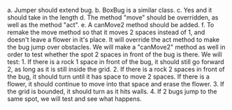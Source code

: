 a. Jumper should extend bug.
b. BoxBug is a similar class.
c. Yes and it should take in the length
d. The method "move" should be overridden, as well as the method "act".
e. A canMove2 method should be added.
f. To remake the move method so that it moves 2 spaces instead of 1, and doesn't leave a flower in it's place. It will override the act method to make the bug jump over obstacles. We will make a "canMove2" method as well in order to test whether the spot 2 spaces in front of the bug is there. We will test:
	1. If there is a rock 1 space in front of the bug, it should still go forward 2, as long as it is still inside the grid.
	2. If there is a rock 2 spaces in front of the bug, it should turn until it has space to move 2 spaces. If there is a flower, it should continue to move into that space and erase the flower.
	3. If the grid is bounded, it should turn as it hits walls.
	4. If 2 bugs jump to the same spot, we will test and see what happens.